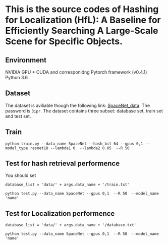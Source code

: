 # This is the source codes of Hashing for Localization (HfL): A Baseline for Efficiently Searching A Large-Scale Scene for Specific Objects.
## Environment
NVIDIA GPU + CUDA and corresponidng Pytorch framework (v0.4.1)<br>
Python 3.6
## Dataset
The dataset is aviliable though the following link: [SpaceNet_data](https://pan.baidu.com/s/1BIhuKppEJLQ6g3-Z4SOz6w). The password is `3ipr`. The dataset contains three subset: database set, train set and test set. 
## Train
```
python train.py --data_name SpaceNet --hash_bit 64 --gpus 0,1 --model_type resnet18 --lambda1 0  --lambda2 0.05  --R 50
```
## Test for hash retrieval performence
You should set
```
database_list = 'data/' + args.data_name + '/train.txt'
```
```
python test.py --data_name SpaceNet --gpus 0,1  --R 50  --model_name 'name' 
```
## Test for Localization performence
```
database_list = 'data/' + args.data_name + '/database.txt'
```
```
python test.py --data_name SpaceNet --gpus 0,1  --R 50  --model_name 'name' 
```
